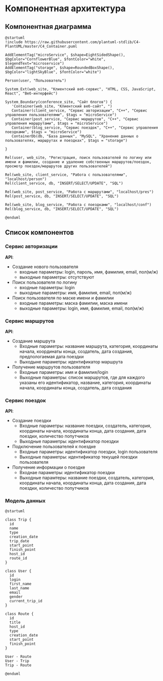 # Компонентная архитектура
<!-- Состав и взаимосвязи компонентов системы между собой и внешними системами с указанием протоколов, ключевые технологии, используемые для реализации компонентов.
Диаграмма контейнеров C4 и текстовое описание. 
-->
## Компонентная диаграмма

```plantuml
@startuml
!include https://raw.githubusercontent.com/plantuml-stdlib/C4-PlantUML/master/C4_Container.puml

AddElementTag("microService", $shape=EightSidedShape(), $bgColor="CornflowerBlue", $fontColor="white", $legendText="microservice")
AddElementTag("storage", $shape=RoundedBoxShape(), $bgColor="lightSkyBlue", $fontColor="white")

Person(user, "Пользователь")

System_Ext(web_site, "Клиентский веб-сервис", "HTML, CSS, JavaScript, React", "Веб-интерфейс")

System_Boundary(conference_site, "Сайт блогов") {
   'Container(web_site, "Клиентский веб-сайт", ")
   Container(client_service, "Сервис авторизации", "C++", "Сервис управления пользователями", $tags = "microService")    
   Container(post_service, "Сервис маршрутов", "C++", "Сервис управления маршрутами", $tags = "microService") 
   Container(blog_service, "Сервис поездок", "C++", "Сервис управления поездками", $tags = "microService")   
   ContainerDb(db, "База данных", "MySQL", "Хранение данных о пользователях, маршрутах и поездках", $tags = "storage")
   
}

Rel(user, web_site, "Регистрация, поиск пользователей по логину или имени и фамилии, создание и удаление собственных маршрутов/поездок, просмотр поездок/маршрутов других пользователей")

Rel(web_site, client_service, "Работа с пользователями", "localhost/person")
Rel(client_service, db, "INSERT/SELECT/UPDATE", "SQL")

Rel(web_site, post_service, "Работа с маршрутами", "localhost/pres")
Rel(post_service, db, "INSERT/SELECT/UPDATE", "SQL")

Rel(web_site, blog_service, "Работа с поездками", "localhost/conf")
Rel(blog_service, db, "INSERT/SELECT/UPDATE", "SQL")

@enduml
```
## Список компонентов  

### Сервис авторизации
**API**:
-	Создание нового пользователя
      - входные параметры: login, пароль, имя, фамилия, email, пол(м/ж)
      - выходные параметры: отсутствуют
-	Поиск пользователя по логину
     - входные параметры:  login
     - выходные параметры: имя, фамилия, email, пол(м/ж)
-	Поиск пользователя по маске имени и фамилии
     - входные параметры: маска фамилии, маска имени
     - выходные параметры: login, имя, фамилия, email, пол(м/ж)

### Сервис маршрутов
**API**:
- Создание маршрута
  - Входные параметры: название маршрута, категория, координаты начала, координаты конца, создатель, дата создания, предпологаемая дата поездки
  - Выходыне параметры: идентификатор маршрута
- Получение маршрутов пользователя
  - Входные параметры: имя и фамилия/login
  - Выходные параметры: список маршрутов, где для каждого указаны его идентификатор, название, категория, координаты начала, координаты конца, создатель, дата создания

### Сервис поездок
**API**:
- Создание поездки
  - Входные параметры: название поездки, создатель, категория, координаты начала, координаты конца, дата создания, дата поездки, количество попутчиков
  - Выходные параметры: идентификатор поездки
- Подключение пользователей к поездке
  - Входные параметры: идентификатор поездки, login пользователя
  - Выходные параметры: идентификатор текущей поездки пользователя
- Получение информации о поездке
  - Входнае параметры: идентификатор поездки
  - Выходные парамтеры: название поездки, создатель, категория, координаты начала, координаты конца, дата создания, дата поездки, количество попутчиков


### Модель данных
```puml
@startuml

class Trip {
  id
  name
  type
  creation_date
  trip_date
  start_point
  finish_point
  host_id
  route_id
}

class User {
  id
  login
  first_name
  last_name
  email
  gender
  current_trip_id
}

class Route {
  id
  title
  host_id
  type
  creation_date
  start_point
  finish_point
}

User - Route
User - Trip
Trip - Route

@enduml
```